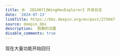```yaml
---
title: 水  20240713WingHexExplorer2 开发日志
date: '2024-07-13'
linkTitle: https://bbs.deepin.org/en/post/275047
source: deepin_bbs
description:  寂静的羽夏 
disable_comments: true
---
```

现在大量功能开始回归
